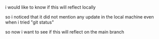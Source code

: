 i would like to know if this will reflect locally

so i noticed that it did not mention any update in the local machine even when i tried "git status"

so now i want to see if this will reflect on the main branch
